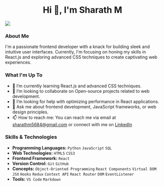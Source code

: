 <h1 align="center">Hi 👋, I'm Sharath M</h1>

[![](https://visitcount.itsvg.in/api?id=SharathM18&icon=0&color=1)](https://visitcount.itsvg.in)

### About Me

I'm a passionate frontend developer with a knack for building sleek and intuitive user interfaces. Currently, I'm focusing on honing my skills in React.js and exploring advanced CSS techniques to create captivating web experiences.

### What I'm Up To

- 🌱 I’m currently learning React.js and advanced CSS techniques.
- 👯 I’m looking to collaborate on Open-source projects related to web development.
- 🤔 I’m looking for help with optimizing performance in React applications.
- 💬 Ask me about frontend development, JavaScript frameworks, or web design principles.
- 📫 How to reach me: You can reach me via email at sharathm5684@gmail.com or connect with me on [LinkedIn](https://www.linkedin.com/in/sharathm18/)

### Skills & Technologies

- **Programming Languages:** `Python` `JavaScript`  `SQL`
- **Web Technologies:** `HTML5` `CSS3`
- **Frontend Framework:** `React`
- **Version Control:**  `Git` `GitHub`
- **Concepts:** `Object-Oriented Programming` `React Components` `Virtual DOM` `JSX` `Hooks` `Redux` `Context API` `React Router` `DOM` `EventListener`
- **Tools:** `VS Code` `Markdown`


